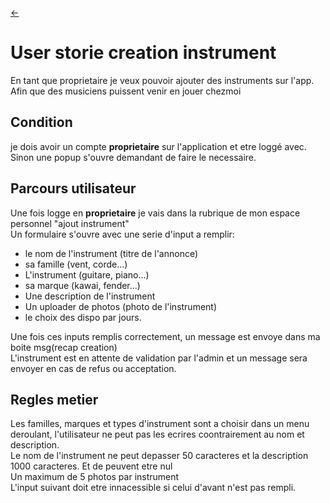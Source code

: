 <link rel="stylesheet" href="../style.css"/>

[<span class="icon-big">&#8592;</span>](./../2-3-backlog.md)

# User storie creation instrument 

En tant que proprietaire je veux pouvoir ajouter des instruments sur l'app.<br>
Afin que des musiciens puissent venir en jouer chezmoi<br>

## Condition

je dois avoir un compte **proprietaire** sur l'application et etre loggé avec.<br/>
Sinon une popup s'ouvre demandant de faire le necessaire.

## Parcours utilisateur 

Une fois logge en **proprietaire** je vais dans la rubrique de mon espace personnel "ajout instrument"<br>
Un formulaire s'ouvre avec une serie d'input a remplir:
- le nom de l'instrument (titre de l'annonce)
- sa famille (vent, corde...)
- L'instrument (guitare, piano...)
- sa marque (kawai, fender...)
- Une description de l'instrument
- Un uploader de photos (photo de l'instrument)
- le choix des dispo par jours.

Une fois ces inputs remplis correctement, un message est envoye dans ma boite msg(recap creation)<br>
L'instrument est en attente de validation par l'admin et un message sera envoyer en cas de refus ou acceptation.



## Regles metier

Les familles, marques et types d'instrument sont a choisir dans un menu deroulant, l'utilisateur ne peut pas les ecrires coontrairement au nom et description.<br>
Le nom de l'instrument ne peut depasser 50 caracteres et la description 1000 caracteres. 
Et de peuvent etre nul<br>
Un maximum de 5 photos par instrument<br>
L'input suivant doit etre innacessible si celui d'avant n'est pas rempli.
